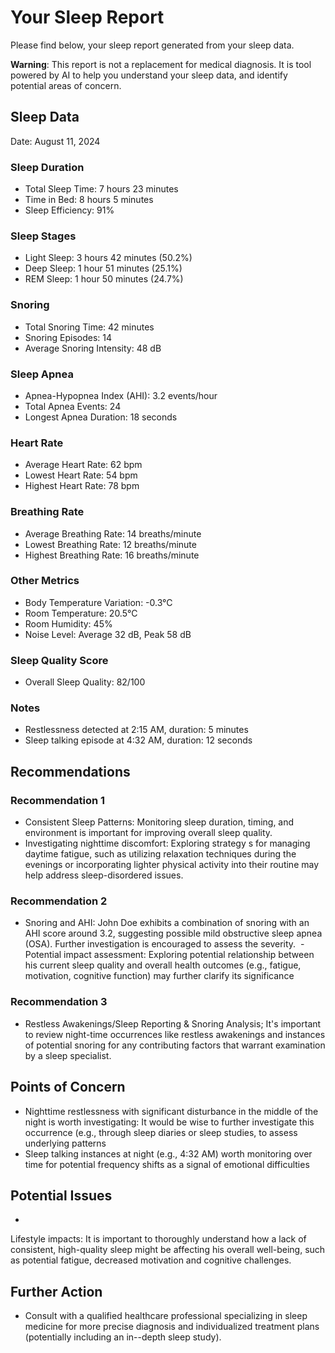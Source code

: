 # Your Sleep Report
Please find below, your sleep report generated from your sleep data.

**Warning**: This report is not a replacement for medical diagnosis. It is tool powered by AI to help you understand your sleep data, and identify potential areas of concern.

## Sleep Data
Date: August 11, 2024
### Sleep Duration
- Total Sleep Time: 7 hours 23 minutes
- Time in Bed: 8 hours 5 minutes
- Sleep Efficiency: 91%
### Sleep Stages
- Light Sleep: 3 hours 42 minutes (50.2%)
- Deep Sleep: 1 hour 51 minutes (25.1%)
- REM Sleep: 1 hour 50 minutes (24.7%)
### Snoring
- Total Snoring Time: 42 minutes
- Snoring Episodes: 14
- Average Snoring Intensity: 48 dB
### Sleep Apnea
- Apnea-Hypopnea Index (AHI): 3.2 events/hour
- Total Apnea Events: 24
- Longest Apnea Duration: 18 seconds
### Heart Rate
- Average Heart Rate: 62 bpm
- Lowest Heart Rate: 54 bpm
- Highest Heart Rate: 78 bpm
### Breathing Rate
- Average Breathing Rate: 14 breaths/minute
- Lowest Breathing Rate: 12 breaths/minute
- Highest Breathing Rate: 16 breaths/minute
### Other Metrics
- Body Temperature Variation: -0.3°C
- Room Temperature: 20.5°C
- Room Humidity: 45%
- Noise Level: Average 32 dB, Peak 58 dB
### Sleep Quality Score
- Overall Sleep Quality: 82/100
### Notes
- Restlessness detected at 2:15 AM, duration: 5 minutes
- Sleep talking episode at 4:32 AM, duration: 12 seconds

## Recommendations

### Recommendation 1
- Consistent Sleep Patterns: Monitoring sleep duration, timing, and environment is important for improving overall sleep quality.  
- Investigating nighttime discomfort: Exploring strategy s for managing daytime fatigue, such as utilizing relaxation techniques during the evenings or incorporating lighter physical activity into their routine may help address sleep-disordered issues.

### Recommendation 2
- Snoring and AHI: John Doe exhibits a combination of snoring with an AHI score around 3.2, suggesting possible mild obstructive sleep apnea (OSA). Further investigation is encouraged to assess the severity.  - Potential impact assessment: Exploring potential relationship between his current sleep quality and overall health outcomes (e.g., fatigue, motivation, cognitive function) may further clarify its significance 

### Recommendation 3
- Restless Awakenings/Sleep Reporting & Snoring Analysis; It's important to review night-time occurrences like restless awakenings and instances of potential snoring for any contributing factors that warrant examination by a sleep specialist.  

## Points of Concern


- Nighttime  restlessness with significant disturbance in the middle of the night is worth investigating:  It would be wise to further investigate this occurrence (e.g., through sleep diaries or sleep studies, to assess underlying patterns
 - Sleep talking instances at night (e.g., 4:32 AM) worth monitoring over time for potential frequency shifts as a signal of emotional difficulties

## Potential Issues

-  
Lifestyle impacts: It is important to thoroughly understand how a lack of consistent, high-quality sleep might be affecting his overall well-being, such as potential fatigue, decreased motivation and cognitive challenges. 


## Further Action
- Consult with a qualified healthcare professional specializing in sleep medicine for more precise diagnosis and individualized treatment plans (potentially including an in--depth sleep study).